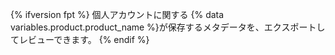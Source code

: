 {% ifversion fpt %}
個人アカウントに関する
{% data variables.product.product_name %}が保存するメタデータを、エクスポートしてレビューできます。
{% endif %}
